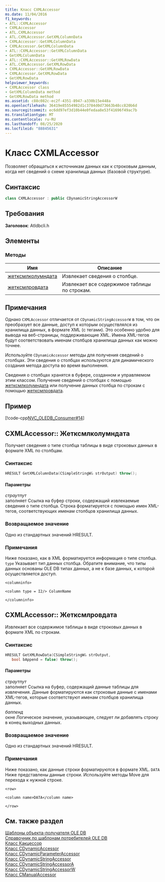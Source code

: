 ```yaml
---
title: Класс CXMLAccessor
ms.date: 11/04/2016
f1_keywords:
- ATL::CXMLAccessor
- CXMLAccessor
- ATL.CXMLAccessor
- ATL.CXMLAccessor.GetXMLColumnData
- CXMLAccessor::GetXMLColumnData
- CXMLAccessor.GetXMLColumnData
- ATL::CXMLAccessor::GetXMLColumnData
- GetXMLColumnData
- ATL::CXMLAccessor::GetXMLRowData
- ATL.CXMLAccessor.GetXMLRowData
- CXMLAccessor::GetXMLRowData
- CXMLAccessor.GetXMLRowData
- GetXMLRowData
helpviewer_keywords:
- CXMLAccessor class
- GetXMLColumnData method
- GetXMLRowData method
ms.assetid: c88c082c-ec2f-4351-8947-a330b15e448a
ms.openlocfilehash: 36419e85554982d1c3784d0d73663b48cc820b6d
ms.sourcegitcommit: ec6dd97ef3d10b44e0fedaa8e53f41696f49ac7b
ms.translationtype: MT
ms.contentlocale: ru-RU
ms.lasthandoff: 08/25/2020
ms.locfileid: "88845631"
---
```

# <a name="cxmlaccessor-class"></a>Класс CXMLAccessor

Позволяет обращаться к источникам данных как к строковым данным, когда нет сведений о схеме хранилища данных (базовой структуре).

## <a name="syntax"></a>Синтаксис

```cpp
class CXMLAccessor : public CDynamicStringAccessorW
```

## <a name="requirements"></a>Требования

**Заголовок**: Atldbcli.h

## <a name="members"></a>Элементы

### <a name="methods"></a>Методы

| Имя | Описание |
|-|-|
|[жетксмлколумндата](#getxmlcolumndata)|Извлекает сведения о столбце.|
|[жетксмлровдата](#getxmlrowdata)|Извлекает все содержимое таблицы по строкам.|

## <a name="remarks"></a>Примечания

Однако `CXMLAccessor` отличается от `CDynamicStringAccessorW` в том, что он преобразует все данные, доступ к которым осуществлялся из хранилища данных, в формате XML (с тегами). Это особенно удобно для вывода на веб-страницы, поддерживающие XML. Имена XML-тегов будут соответствовать именам столбцов хранилища данных как можно точнее.

Используйте `CDynamicAccessor` методы для получения сведений о столбцах. Эти сведения о столбцах используются для динамического создания метода доступа во время выполнения.

Сведения о столбцах хранятся в буфере, созданном и управляемом этим классом. Получение сведений о столбцах с помощью [жетксмлколумндата](#getxmlcolumndata) или получение данных столбца по строкам с помощью [жетксмлровдата](#getxmlrowdata).

## <a name="example"></a>Пример

[!code-cpp[NVC_OLEDB_Consumer#14](../../data/oledb/codesnippet/cpp/cxmlaccessor-class_1.cpp)]

## <a name="cxmlaccessorgetxmlcolumndata"></a><a name="getxmlcolumndata"></a> CXMLAccessor:: Жетксмлколумндата

Получает сведения о типе столбца таблицы в виде строковых данных в формате XML по столбцам.

### <a name="syntax"></a>Синтаксис

```cpp
HRESULT GetXMLColumnData(CSimpleStringW& strOutput) throw();
```

#### <a name="parameters"></a>Параметры

*страутпут*<br/>
заполняет Ссылка на буфер строки, содержащий извлекаемые сведения о типе столбца. Строка форматируется с помощью имен XML-тегов, соответствующих именам столбцов хранилища данных.

### <a name="return-value"></a>Возвращаемое значение

Одно из стандартных значений HRESULT.

### <a name="remarks"></a>Примечания

Ниже показано, как в XML форматируется информация о типе столбца. `type` Указывает тип данных столбца. Обратите внимание, что типы данных основаны OLE DB типах данных, а не к базе данных, к которой осуществляется доступ.

`<columninfo>`

`<column type = I2/> ColumnName`

`</columninfo>`

## <a name="cxmlaccessorgetxmlrowdata"></a><a name="getxmlrowdata"></a> CXMLAccessor:: Жетксмлровдата

Извлекает все содержимое таблицы в виде строковых данных в формате XML по строкам.

### <a name="syntax"></a>Синтаксис

```cpp
HRESULT GetXMLRowData(CSimpleStringW& strOutput,
   bool bAppend = false) throw();
```

#### <a name="parameters"></a>Параметры

*страутпут*<br/>
заполняет Ссылка на буфер, содержащий данные таблицы для извлечения. Данные форматируются как строковые данные с именами XML-тегов, которые соответствуют именам столбцов хранилища данных.

*баппенд*<br/>
окне Логическое значение, указывающее, следует ли добавлять строку в конец выходных данных.

### <a name="return-value"></a>Возвращаемое значение

Одно из стандартных значений HRESULT.

### <a name="remarks"></a>Примечания

Ниже показано, как данные строки форматируются в формате XML. `DATA` Ниже представлены данные строки. Используйте методы Move для перехода к нужной строке.

`<row>`

`<column name>DATA</column name>`

`</row>`

## <a name="see-also"></a>См. также раздел

[Шаблоны объекта-получателя OLE DB](../../data/oledb/ole-db-consumer-templates-cpp.md)<br/>
[Справочник по шаблонам потребителей OLE DB](../../data/oledb/ole-db-consumer-templates-reference.md)<br/>
[Класс Какцессор](../../data/oledb/caccessor-class.md)<br/>
[Класс CDynamicAccessor](../../data/oledb/cdynamicaccessor-class.md)<br/>
[Класс CDynamicParameterAccessor](../../data/oledb/cdynamicparameteraccessor-class.md)<br/>
[Класс CDynamicStringAccessor](../../data/oledb/cdynamicstringaccessor-class.md)<br/>
[Класс CDynamicStringAccessorA](../../data/oledb/cdynamicstringaccessora-class.md)<br/>
[Класс CDynamicStringAccessorW](../../data/oledb/cdynamicstringaccessorw-class.md)<br/>
[Класс CManualAccessor](../../data/oledb/cmanualaccessor-class.md)
